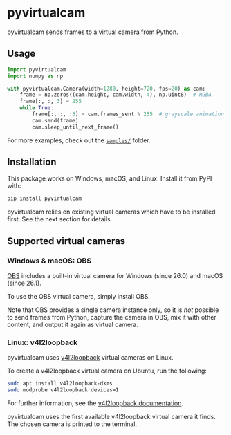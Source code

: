 # pyvirtualcam

pyvirtualcam sends frames to a virtual camera from Python.

## Usage

```py
import pyvirtualcam
import numpy as np

with pyvirtualcam.Camera(width=1280, height=720, fps=20) as cam:
    frame = np.zeros((cam.height, cam.width, 4), np.uint8)  # RGBA
    frame[:, :, 3] = 255
    while True:
        frame[:, :, :3] = cam.frames_sent % 255  # grayscale animation
        cam.send(frame)
        cam.sleep_until_next_frame()
```

For more examples, check out the [`samples/`](samples) folder.

## Installation

This package works on Windows, macOS, and Linux. Install it from PyPI with:

```sh
pip install pyvirtualcam
```

pyvirtualcam relies on existing virtual cameras which have to be installed first. See the next section for details.

## Supported virtual cameras

### Windows & macOS: OBS

[OBS](https://obsproject.com/) includes a built-in virtual camera for Windows (since 26.0) and macOS (since 26.1).

To use the OBS virtual camera, simply install OBS.

Note that OBS provides a single camera instance only, so it is *not* possible to send frames from Python, capture the camera in OBS, mix it with other content, and output it again as virtual camera.

### Linux: v4l2loopback

pyvirtualcam uses [v4l2loopback](https://github.com/umlaeute/v4l2loopback) virtual cameras on Linux.

To create a v4l2loopback virtual camera on Ubuntu, run the following:

```sh
sudo apt install v4l2loopback-dkms
sudo modprobe v4l2loopback devices=1
```

For further information, see the [v4l2loopback documentation](https://github.com/umlaeute/v4l2loopback).

pyvirtualcam uses the first available v4l2loopback virtual camera it finds.
The chosen camera is printed to the terminal.
